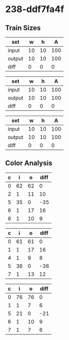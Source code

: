 # 238-ddf7fa4f
## Train Sizes

|set|w|h|A|
|---|---|---|---|
|input|10|10|100|
|output|10|10|100|
|diff|0|0|0|


|set|w|h|A|
|---|---|---|---|
|input|10|10|100|
|output|10|10|100|
|diff|0|0|0|


|set|w|h|A|
|---|---|---|---|
|input|10|10|100|
|output|10|10|100|
|diff|0|0|0|


## Color Analysis

|c|i|o|diff|
|---|---|---|---|
|0|62|62|0|
|2|1|11|10|
|5|35|0|-35|
|6|1|17|16|
|8|1|10|9|


|c|i|o|diff|
|---|---|---|---|
|0|61|61|0|
|1|1|17|16|
|4|1|9|8|
|5|36|0|-36|
|7|1|13|12|


|c|i|o|diff|
|---|---|---|---|
|0|76|76|0|
|1|1|7|6|
|5|21|0|-21|
|6|1|10|9|
|7|1|7|6|

